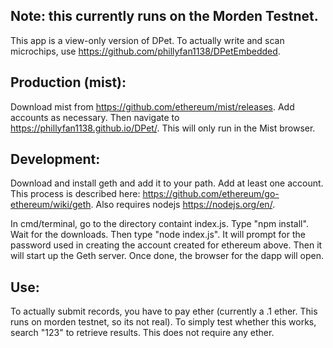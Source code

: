 ## Note: this currently runs on the Morden Testnet.
This app is a view-only version of DPet.  To actually write and scan microchips, use https://github.com/phillyfan1138/DPetEmbedded.
## Production (mist): 

Download mist from https://github.com/ethereum/mist/releases.  Add accounts as necessary.  Then navigate to https://phillyfan1138.github.io/DPet/.  This will only run in the Mist browser.

## Development:

Download and install geth and add it to your path.  Add at least one account.  This process is described here: https://github.com/ethereum/go-ethereum/wiki/geth.  Also requires nodejs https://nodejs.org/en/.  

In cmd/terminal, go to the directory containt index.js.  Type "npm install".  Wait for the downloads.  Then type "node index.js".  It will prompt for the password used in creating the account created for ethereum above.  Then it will start up the Geth server.  Once done, the browser for the dapp will open.  

## Use:

To actually submit records, you have to pay ether (currently a .1 ether.  This runs on morden testnet, so its not real).  To simply test whether this works, search "123" to retrieve results. This does not require any ether.



